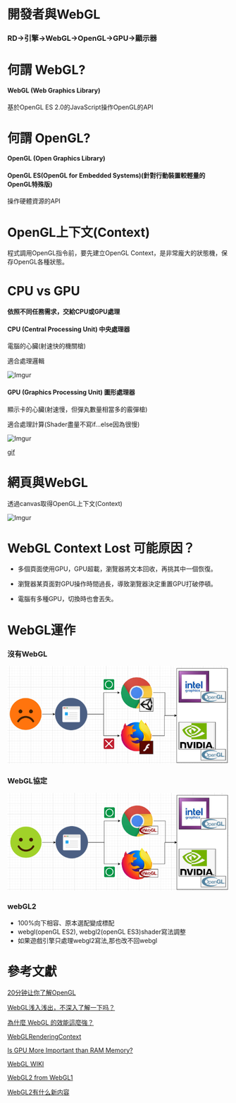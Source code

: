 # 開發者與WebGL
### RD->引擎->WebGL->OpenGL->GPU->顯示器

# 何謂 WebGL?
#### WebGL (Web Graphics Library)
基於OpenGL ES 2.0的JavaScript操作OpenGL的API

# 何謂 OpenGL?
#### OpenGL (Open Graphics Library)
#### OpenGL ES(OpenGL for Embedded Systems)(針對行動裝置較輕量的OpenGL特殊版)
操作硬體資源的API

# OpenGL上下文(Context)
程式調用OpenGL指令前，要先建立OpenGL Context，是非常龐大的狀態機，保存OpenGL各種狀態。

## 
# CPU vs GPU
#### 依照不同任務需求，交給CPU或GPU處理
#### CPU (Central Processing Unit) 中央處理器
電腦的心臟(射速快的機關槍)

適合處理邏輯

![Imgur](https://i.imgur.com/Y7rPVxM.gif)

#### GPU (Graphics Processing Unit) 圖形處理器
顯示卡的心臟(射速慢，但彈丸數量相當多的霰彈槍)

適合處理計算(Shader盡量不寫if...else因為很慢)

![Imgur](https://i.imgur.com/4a8mwAv.png)

[gif](https://i.imgur.com/HV4TpeX.gif)
# 網頁與WebGL
透過canvas取得OpenGL上下文(Context)

![Imgur](https://i.imgur.com/pvV09Pp.jpg)

# WebGL Context Lost 可能原因？
- 多個頁面使用GPU，GPU超載，瀏覽器將文本回收，再挑其中一個恢復。

- 瀏覽器某頁面對GPU操作時間過長，導致瀏覽器決定重置GPU打破停頓。

- 電腦有多種GPU，切換時也會丟失。 

# WebGL運作
### 沒有WebGL

![](./before.png)

### WebGL協定

![](./after.png)

### webGL2
- 100%向下相容、原本選配變成標配
- webgl(openGL ES2), webgl2(openGL ES3)shader寫法調整
- 如果遊戲引擎只處理webgl2寫法,那也改不回webgl

# 參考文獻
[20分钟让你了解OpenGL](https://zhuanlan.zhihu.com/p/56693625)

[WebGL浅入浅出，不深入了解一下吗？](https://zhuanlan.zhihu.com/p/337561969)

[為什麼 WebGL 的效能這麼強？](https://ithelp.ithome.com.tw/articles/10217819)

[WebGLRenderingContext](https://developer.mozilla.org/en-US/docs/Web/API/WebGLRenderingContext/isContextLost)

[Is GPU More Important than RAM Memory?](https://pcgoto.com/gpu-more-important-or-ram/)

[WebGL WIKI](https://en.wikipedia.org/wiki/WebGL)

[WebGL2 from WebGL1](https://webgl2fundamentals.org/webgl/lessons/webgl1-to-webgl2.html)

[WebGL2有什么新内容](https://webgl2fundamentals.org/webgl/lessons/zh_cn/webgl2-whats-new.html)

